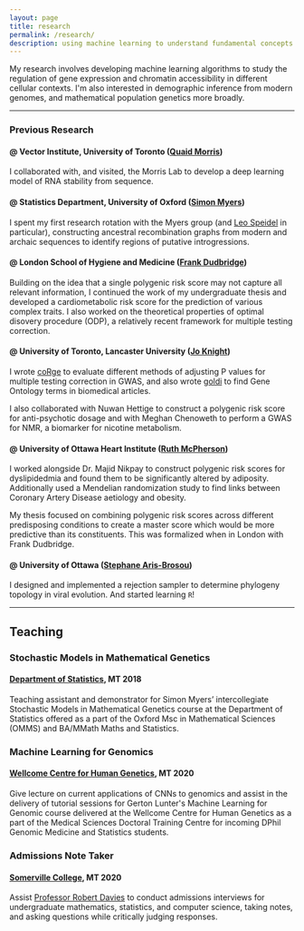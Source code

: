 ```yaml
---
layout: page
title: research
permalink: /research/
description: using machine learning to understand fundamental concepts in biology.
---
```


My research involves developing machine learning algorithms to study the regulation of gene expression and chromatin accessibility in different cellular contexts.  I'm also interested in demographic inference from modern genomes, and mathematical population genetics more broadly.

--- 

### Previous Research

#### @ Vector Institute, University of Toronto ([Quaid Morris](http://www.morrislab.ca/))

I collaborated with, and visited, the Morris Lab to develop a deep learning model of RNA stability from sequence.

#### @ Statistics Department, University of Oxford ([Simon Myers](https://myersgroup.github.io/))

I spent my first research rotation with the Myers group (and [Leo Speidel](https://leospeidel.com/) in particular), constructing ancestral recombination graphs from modern and archaic sequences to identify regions of putative introgressions. 

#### @ London School of Hygiene and Medicine ([Frank Dudbridge](https://www2.le.ac.uk/departments/health-sciences/people/staff-pages/professorial-staff/professor-frank-dudbridge))

Building on the idea that a single polygenic risk score may not capture all relevant information, I continued the work of my undergraduate thesis and developed a cardiometabolic risk score for the prediction of various complex traits. I also worked on the theoretical properties of optimal disovery procedure (ODP), a relatively recent framework for multiple testing correction. 

#### @ University of Toronto, Lancaster University ([Jo Knight](http://chicas.lancaster-university.uk/people/knight.html<Paste>))

I wrote [coRge](https://github.com/Chris1221/coRge) to evaluate different methods of adjusting P values for multiple testing correction in GWAS, and also wrote [goldi](https://github.com/Chris1221/goldi) to find Gene Ontology terms in biomedical articles. 

I also collaborated with Nuwan Hettige to construct a polygenic risk score for anti-psychotic dosage and with Meghan Chenoweth to perform a GWAS for NMR, a biomarker for nicotine metabolism. 

#### @ University of Ottawa Heart Institute ([Ruth McPherson](https://www.ottawaheart.ca/physician-researcher-profile/mcpherson-ruth))

I worked alongside Dr. Majid Nikpay to construct polygenic risk scores for dyslipidedmia and found them to be significantly altered by adiposity. Additionally used a Mendelian randomization study to find links between Coronary Artery Disease aetiology and obesity. 

My thesis focused on combining polygenic risk scores across different predisposing conditions to create a master score which would be more predictive than its constituents. This was formalized when in London with Frank Dudbridge. 

#### @ University of Ottawa ([Stephane Aris-Brosou](https://science.uottawa.ca/biology/people/aris-brosou-stephane))

I designed and implemented a rejection sampler to determine phylogeny topology in viral evolution. And started learning `R`!  

---

## Teaching 

### Stochastic Models in Mathematical Genetics
#### [Department of Statistics](https://www.stats.ox.ac.uk/), MT 2018

Teaching assistant and demonstrator for Simon Myers’ intercollegiate Stochastic Models in Mathematical Genetics course at the Department of Statistics offered as a part of the Oxford Msc in Mathematical Sciences (OMMS) and BA/MMath Maths and Statistics.

### Machine Learning for Genomics 
#### [Wellcome Centre for Human Genetics](https://www.well.ox.ac.uk/), MT 2020

Give lecture on current applications of CNNs to genomics and assist in the delivery of tutorial sessions for Gerton Lunter's Machine Learning for Genomic course delivered at the Wellcome Centre for Human Genetics as a part of the Medical Sciences Doctoral Training Centre for incoming DPhil Genomic Medicine and Statistics students.

### Admissions Note Taker 
#### [Somerville College](https://some.ox.ac.uk), MT 2020

Assist [Professor Robert Davies](https://www.stats.ox.ac.uk/all-people/professor-robert-davies/) to conduct admissions interviews for undergraduate mathematics, statistics, and computer science, taking notes, and asking questions while critically judging responses.
